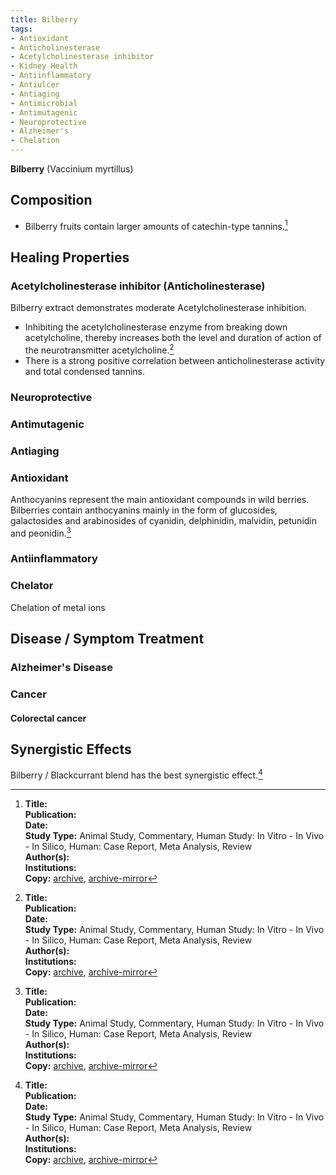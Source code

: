 ```yaml
---
title: Bilberry
tags:
- Antioxidant
- Anticholinesterase
- Acetylcholinesterase inhibitor
- Kidney Health
- Antiinflammatory
- Antiulcer
- Antiaging
- Antimicrobial
- Antimutagenic
- Neuroprotective
- Alzheimer's
- Chelation
---
```

**Bilberry** (Vaccinium myrtillus)

## Composition

- Bilberry fruits contain larger amounts of catechin-type tannins.[^1]

## Healing Properties

### Acetylcholinesterase inhibitor (Anticholinesterase)

Bilberry extract demonstrates moderate Acetylcholinesterase inhibition.

- Inhibiting the acetylcholinesterase enzyme from breaking down acetylcholine, thereby increases both the level and duration of action of the neurotransmitter acetylcholine.[^1]
- There is a strong positive correlation between anticholinesterase activity and total condensed tannins.

### Neuroprotective

### Antimutagenic

### Antiaging

### Antioxidant

Anthocyanins represent the main antioxidant compounds in wild berries.  Bilberries contain anthocyanins mainly in the form of glucosides, galactosides and arabinosides of cyanidin, delphinidin, malvidin, petunidin and peonidin.[^1]

### Antiinflammatory

### Chelator

Chelation of metal ions

## Disease / Symptom Treatment

### Alzheimer's Disease

### Cancer

#### Colorectal cancer

## Synergistic Effects

Bilberry / Blackcurrant blend has the best synergistic effect.[^1]

[^1]: **Title:** []()<br>
**Publication:** []()<br>
**Date:** <br>
**Study Type:** Animal Study, Commentary, Human Study: In Vitro - In Vivo - In Silico, Human: Case Report, Meta Analysis, Review<br>
**Author(s):** <br>
**Institutions:** <br>
**Copy:** [archive](https://ipfs.io/ipfs/), [archive-mirror](https://cloudflare-ipfs.com/ipfs/)

[^2]: **Title:** []()<br>
**Publication:** []()<br>
**Date:** <br>
**Study Type:** Animal Study, Commentary, Human Study: In Vitro - In Vivo - In Silico, Human: Case Report, Meta Analysis, Review<br>
**Author(s):** <br>
**Institutions:** <br>
**Copy:** [archive](https://ipfs.io/ipfs/), [archive-mirror](https://cloudflare-ipfs.com/ipfs/)